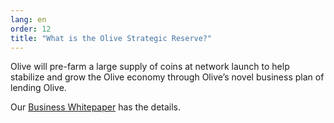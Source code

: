 ```yaml
---
lang: en
order: 12
title: "What is the Olive Strategic Reserve?"
---
```


Olive will pre-farm a large supply of coins at network launch to help stabilize and grow the Olive economy through Olive’s novel business plan of lending Olive.

Our [Business Whitepaper](https://www.Olive.net/assets/Olive-Business-Whitepaper-2021-02-09-v1.0.pdf) has the details.

